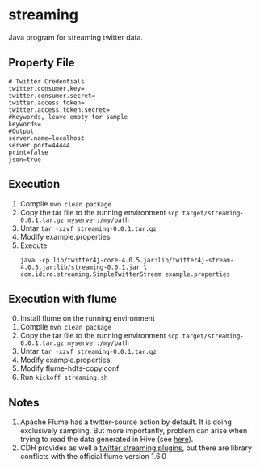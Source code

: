# streaming

Java program for streaming twitter data.

## Property File
```
# Twitter Credentials
twitter.consumer.key=
twitter.consumer.secret=
twitter.access.token=
twitter.access.token.secret=
#Keywords, leave empty for sample
keywords=
#Output
server.name=localhost
server.port=44444
print=false
json=true
```

## Execution

1. Compile ```mvn clean package```
2. Copy the tar file to the running environment ```scp target/streaming-0.0.1.tar.gz myserver:/my/path```
3. Untar ```tar -xzvf streaming-0.0.1.tar.gz```
4. Modify example.properties
5. Execute 
     ```
     java -cp lib/twitter4j-core-4.0.5.jar:lib/twitter4j-stream-4.0.5.jar:lib/streaming-0.0.1.jar \
     com.idiro.streaming.SimpleTwitterStream example.properties
     ```
     
## Execution with flume

0. Install flume on the running environment
1. Compile ```mvn clean package```
2. Copy the tar file to the running environment ```scp target/streaming-0.0.1.tar.gz myserver:/my/path```
3. Untar ```tar -xzvf streaming-0.0.1.tar.gz```
4. Modify example.properties
5. Modify flume-hdfs-copy.conf
6. Run ```kickoff_streaming.sh```

## Notes

1. Apache Flume has a twitter-source action by default. It is doing exclusively sampling. But more importantly, problem can arise when trying to read the data generated in Hive (see [here](http://stackoverflow.com/questions/36053306/cloudera-5-4-2-avro-block-size-is-invalid-or-too-large-when-using-flume-and-twi)).
2. CDH provides as well a [twitter streaming plugins](https://github.com/cloudera/cdh-twitter-example), but there are library conflicts with the official flume version 1.6.0

